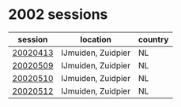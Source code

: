 # 2002 sessions

| session | location | country |
|---|---|---|
| [20020413]() | IJmuiden, Zuidpier | NL |
| [20020509]() | IJmuiden, Zuidpier | NL |
| [20020510]() | IJmuiden, Zuidpier | NL |
| [20020512]() | IJmuiden, Zuidpier | NL |
